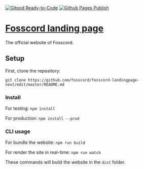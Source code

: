 [![Gitpod Ready-to-Code](https://img.shields.io/badge/Gitpod-ready--to--code-blue?logo=gitpod)](https://gitpod.io/#https://github.com/fosscord/fosscord-landingpage-next)
[![Github Pages Publish](https://github.com/fosscord/fosscord-landingpage-next/actions/workflows/build.yml/badge.svg)](https://github.com/fosscord/fosscord-landingpage-next/actions/workflows/build.yml)
# [Fosscord landing page](https://fosscord.github.io/fosscord-landingpage-next)
The official website of Fosscord.

## Setup
First, clone the repository:

`git clone https://github.com/fosscord/fosscord-landingpage-next/edit/master/README.md`

### Install
For testing:
`npm install`

For production:
`npm install --prod`

### CLI usage
For bundle the website:
`npm run build`

For render the site in real-time:
`npm run watch`

These commands will build the website in the `dist` folder.
